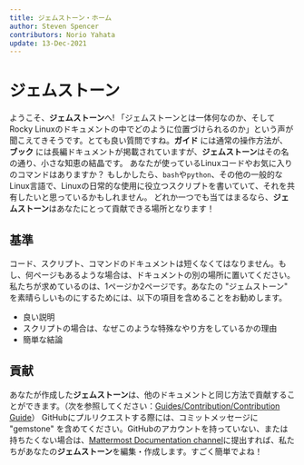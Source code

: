 ```yaml
---
title: ジェムストーン・ホーム
author: Steven Spencer
contributors: Norio Yahata
update: 13-Dec-2021
---
```


# ジェムストーン

ようこそ、**ジェムストーン**へ! 「ジェムストーンとは一体何なのか、そしてRocky Linuxのドキュメントの中でどのように位置づけられるのか」という声が聞こえてきそうです。とても良い質問ですね。**ガイド** には通常の操作方法が、**ブック** には長編ドキュメントが掲載されていますが、**ジェムストーン**はその名の通り、小さな知恵の結晶です。 あなたが使っているLinuxコードやお気に入りのコマンドはありますか？ もしかしたら、`bash`や`python`、その他の一般的なLinux言語で、Linuxの日常的な使用に役立つスクリプトを書いていて、それを共有したいと思っているかもしれません。 どれか一つでも当てはまるなら、**ジェムストーン**はあなたにとって貢献できる場所となります！

## 基準

コード、スクリプト、コマンドのドキュメントは短くなくてはなりません。もし、何ページもあるような場合は、ドキュメントの別の場所に置いてください。私たちが求めているのは、1ページか2ページです。あなたの "ジェムストーン" を素晴らしいものにするためには、以下の項目を含めることをお勧めします。

* 良い説明
* スクリプトの場合は、なぜこのような特殊なやり方をしているかの理由
* 簡単な結論

## 貢献

あなたが作成した**ジェムストーン**は、他のドキュメントと同じ方法で貢献することができます。（次を参照してください：[Guides/Contribution/Contribution Guide](../guides/contribute/README.md)）
GitHubにプルリクエストする際には、コミットメッセージに "gemstone" を含めてください。GitHubのアカウントを持っていない、または持ちたくない場合は、[Mattermost Documentation channel](https://chat.rockylinux.org/rocky-linux/channels/documentation)に提出すれば、私たちがあなたの**ジェムストーン**を編集・作成します。すごく簡単でよね！
